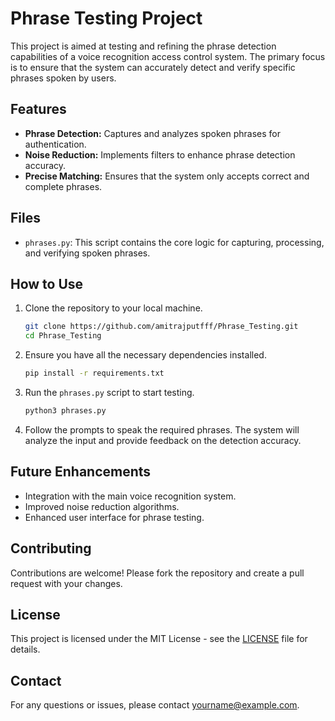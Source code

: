 # Phrase Testing Project

This project is aimed at testing and refining the phrase detection capabilities of a voice recognition access control system. The primary focus is to ensure that the system can accurately detect and verify specific phrases spoken by users.

## Features

- **Phrase Detection:** Captures and analyzes spoken phrases for authentication.
- **Noise Reduction:** Implements filters to enhance phrase detection accuracy.
- **Precise Matching:** Ensures that the system only accepts correct and complete phrases.

## Files

- `phrases.py`: This script contains the core logic for capturing, processing, and verifying spoken phrases.

## How to Use

1. Clone the repository to your local machine.

    ```bash
    git clone https://github.com/amitrajputfff/Phrase_Testing.git
    cd Phrase_Testing
    ```

2. Ensure you have all the necessary dependencies installed.

    ```bash
    pip install -r requirements.txt
    ```

3. Run the `phrases.py` script to start testing.

    ```bash
    python3 phrases.py
    ```

4. Follow the prompts to speak the required phrases. The system will analyze the input and provide feedback on the detection accuracy.

## Future Enhancements

- Integration with the main voice recognition system.
- Improved noise reduction algorithms.
- Enhanced user interface for phrase testing.

## Contributing

Contributions are welcome! Please fork the repository and create a pull request with your changes.

## License

This project is licensed under the MIT License - see the [LICENSE](LICENSE) file for details.

## Contact

For any questions or issues, please contact [yourname@example.com](mailto:yourname@example.com).
